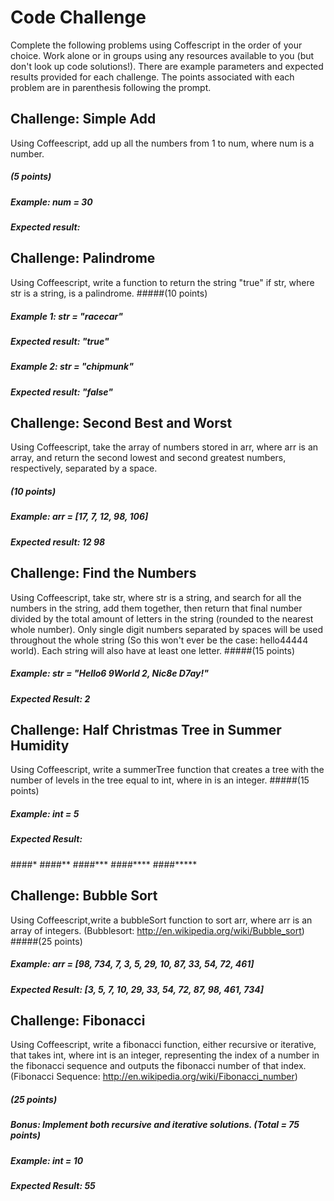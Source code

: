 # Code Challenge
Complete the following problems using Coffescript in the order of your choice. Work alone or in groups using any resources available to you (but don't look up code solutions!).
There are example parameters and expected results provided for each challenge. The points associated with each problem are in parenthesis following the prompt.

## Challenge: Simple Add 
Using Coffeescript, add up all the numbers from 1 to num, where num is a number.
##### (5 points)
##### Example: num = 30
##### Expected result: 

## Challenge: Palindrome 
Using Coffeescript, write a function to return the string "true" if str, where str is a string, is a palindrome.
#####(10 points)
##### Example 1: str = "racecar"
##### Expected result: "true"
##### Example 2: str = "chipmunk"
##### Expected result: "false"

## Challenge: Second Best and Worst
Using Coffeescript, take the array of numbers stored in arr, where arr is an array, and return the second lowest and second greatest numbers, respectively, separated by a space. 
##### (10 points)
##### Example: arr = [17, 7, 12, 98, 106]
##### Expected result: 12 98

## Challenge: Find the Numbers
Using Coffeescript, take str, where str is a string, and search for all the numbers in the string, add them together, then return that final number divided by the total amount of letters in the string (rounded to the nearest whole number). Only single digit numbers separated by spaces will be used throughout the whole string (So this won't ever be the case: hello44444 world). Each string will also have at least one letter.
#####(15 points)
##### Example: str = "Hello6 9World 2, Nic8e D7ay!"
##### Expected Result: 2

## Challenge: Half Christmas Tree in Summer Humidity
Using Coffeescript, write a summerTree function that creates a tree with the number of levels in the tree equal to int, where in is an integer. 
#####(15 points)
##### Example: int = 5
##### Expected Result:
####*
####**
####***
####****
####*****

## Challenge: Bubble Sort
Using Coffeescript,write a bubbleSort function to sort arr, where arr is an array of integers. (Bubblesort: http://en.wikipedia.org/wiki/Bubble_sort) 
#####(25 points)
##### Example: arr = [98, 734, 7, 3, 5, 29, 10, 87, 33, 54, 72, 461]
##### Expected Result: [3, 5, 7, 10, 29, 33, 54, 72, 87, 98, 461, 734]

## Challenge: Fibonacci
Using Coffeescript, write a fibonacci function, either recursive or iterative, that takes int, where int is an integer, representing the index of a number in the fibonacci sequence and outputs the fibonacci number of that index. (Fibonacci Sequence: http://en.wikipedia.org/wiki/Fibonacci_number)
##### (25 points)
##### Bonus: Implement both recursive and iterative solutions. (Total = 75 points)
##### Example: int = 10
##### Expected Result: 55




